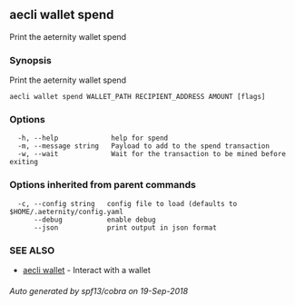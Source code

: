 ## aecli wallet spend

Print the aeternity wallet spend

### Synopsis

Print the aeternity wallet spend

```
aecli wallet spend WALLET_PATH RECIPIENT_ADDRESS AMOUNT [flags]
```

### Options

```
  -h, --help             help for spend
  -m, --message string   Payload to add to the spend transaction
  -w, --wait             Wait for the transaction to be mined before exiting
```

### Options inherited from parent commands

```
  -c, --config string   config file to load (defaults to $HOME/.aeternity/config.yaml
      --debug           enable debug
      --json            print output in json format
```

### SEE ALSO

* [aecli wallet](aecli_wallet.md)	 - Interact with a wallet

###### Auto generated by spf13/cobra on 19-Sep-2018
